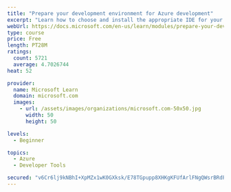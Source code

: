```yaml
---
title: "Prepare your development environment for Azure development"
excerpt: "Learn how to choose and install the appropriate IDE for your requirements to help you build, deploy, monitor, and scale cloud-hosted solutions."
webUrl: https://docs.microsoft.com/en-us/learn/modules/prepare-your-dev-environment-for-azure-development/
type: course
price: Free
length: PT28M
ratings:
  count: 5721
  average: 4.7026744
heat: 52

provider:
  name: Microsoft Learn
  domain: microsoft.com
  images:
    - url: /assets/images/organizations/microsoft.com-50x50.jpg
      width: 50
      height: 50

levels:
  - Beginner

topics:
  - Azure
  - Developer Tools

secured: "v6Cr6lj9kNBhI+XpMZx1wK0GXksk/E78TGpupp8XHKgKFUfArlFNgQWsrBRdPr4ED9gipD4cpKIgQADGFhhAnaSjs+jbgyAQK857skfG4Y1/WuBDgGyphzLxmir54oNOumuzltC+bLcJs0Dl2TmHsMR5RaVC9Cdf3ct30+YMJGngVYr0/aTp3S2XpR0SQJjbVIYBx3TJsfSoavD5ajXvXBuSXRgNx3Jm3JtEsgv6Zfy9m9SymcQfqCgYIDTtkTkB1BuGTVh4dWJO1kIjlDgyUagEZJRzgXWrwf9sB/0g8VdodoZuDbdaCPYuiXXVoo49thAbrkShNtihkZkQna3A4+rvklLO6lGOy8WjXqG0cPjfU1qbJ2ybARJAEVf4Qv/Vah5ZgEdWUZ2DsiWf1HlnOFJioqOPHMBoNAJTZv7ZGgw=;H5BJe+nKcEztq3GeeNCl9g=="
---
```


